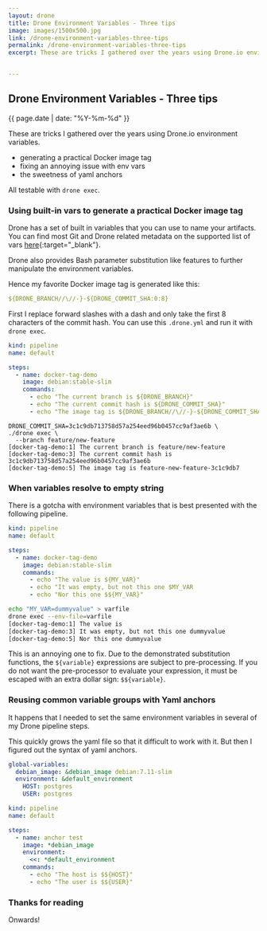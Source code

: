 ```yaml
---
layout: drone
title: Drone Environment Variables - Three tips
image: images/1500x500.jpg
link: /drone-environment-variables-three-tips
permalink: /drone-environment-variables-three-tips
excerpt: These are tricks I gathered over the years using Drone.io environment variables. All testable with `drone exec`.


---
```


## Drone Environment Variables - Three tips

{{ page.date | date: "%Y-%m-%d" }}

These are tricks I gathered over the years using Drone.io environment variables.

 - generating a practical Docker image tag
 - fixing an annoying issue with env vars
 - the sweetness of yaml anchors

All testable with `drone exec`.

### Using built-in vars to generate a practical Docker image tag

Drone has a set of built in variables that you can use to name your artifacts. You can find most Git and Drone related metadata on the supported list of vars [here](https://docs.drone.io/reference/environ/){:target="\_blank"}.

Drone also provides Bash parameter substitution like features to further manipulate the environment variables.

Hence my favorite Docker image tag is generated like this:

```yaml
${DRONE_BRANCH//\//-}-${DRONE_COMMIT_SHA:0:8}
```

First I replace forward slashes with a dash and only take the first 8 characters of the commit hash. You can use this `.drone.yml` and run it with `drone exec`.

```yaml
kind: pipeline
name: default

steps:
  - name: docker-tag-demo
    image: debian:stable-slim
    commands:
      - echo "The current branch is ${DRONE_BRANCH}"
      - echo "The current commit hash is ${DRONE_COMMIT_SHA}"
      - echo "The image tag is ${DRONE_BRANCH//\//-}-${DRONE_COMMIT_SHA:0:8}"
```

```
DRONE_COMMIT_SHA=3c1c9db713758d57a254eed96b0457cc9af3ae6b \
./drone exec \
  --branch feature/new-feature
[docker-tag-demo:1] The current branch is feature/new-feature
[docker-tag-demo:3] The current commit hash is 3c1c9db713758d57a254eed96b0457cc9af3ae6b
[docker-tag-demo:5] The image tag is feature-new-feature-3c1c9db7
```

### When variables resolve to empty string

There is a gotcha with environment variables that is best presented with the following pipeline.


```yaml
kind: pipeline
name: default

steps:
  - name: docker-tag-demo
    image: debian:stable-slim
    commands:
      - echo "The value is ${MY_VAR}"
      - echo "It was empty, but not this one $MY_VAR
      - echo "Nor this one $${MY_VAR}"
```

```bash
echo "MY_VAR=dummyvalue" > varfile
drone exec --env-file=varfile
[docker-tag-demo:1] The value is 
[docker-tag-demo:3] It was empty, but not this one dummyvalue
[docker-tag-demo:5] Nor this one dummyvalue
```

This is an annoying one to fix. Due to the demonstrated substitution functions, the `${variable}` expressions are subject to pre-processing. If you do not want the pre-processor to evaluate your expression, it must be escaped with an extra dollar sign: `$${variable}`.

### Reusing common variable groups with Yaml anchors

It happens that I needed to set the same environment variables in several of my Drone pipeline steps.

This quickly grows the yaml file so that it difficult to work with it. But then I figured out the syntax of yaml anchors.

```yaml
global-variables:
  debian_image: &debian_image debian:7.11-slim
  environment: &default_environment
    HOST: postgres
    USER: postgres

kind: pipeline
name: default

steps:
  - name: anchor test
    image: *debian_image
    environment:
      <<: *default_environment
    commands:
      - echo "The host is $${HOST}"
      - echo "The user is $${USER}"
```

### Thanks for reading

Onwards!
